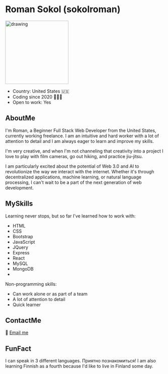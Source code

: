 
# Roman Sokol (sokolroman)

<img src="https://user-images.githubusercontent.com/72160963/207974447-8ca564fc-1c94-4b43-a875-e0932c3832c7.gif" alt="drawing" width="200" align="center"/>

- Country: United States 🇺🇸 
- Coding since 2020 🧑🏻‍💻
- Open to work: Yes


## AboutMe
I'm Roman, a Beginner Full Stack Web Developer from the United States, currently working freelance. I am an intuitive and hard worker with a lot of attention to detail and I am always eager to learn and improve my skills.

I'm very creative, and when I'm not channeling that creativity into a project I love to play with film cameras, go out hiking, and practice jiu-jitsu.

I am particularly excited about the potential of Web 3.0 and AI to revolutionize the way we interact with the internet. Whether it's through decentralized applications, machine learning, or natural language processing, I can't wait to be a part of the next generation of web development. 


## MySkills
Learning never stops, but so far I've learned how to work with:

- HTML
- CSS
- Bootstrap
- JavaScript
- JQuery
- Express
- React
- MySQL
- MongoDB
- 
Non-programming skills:

- Can work alone or as part of a team
- A lot of attention to detail
- Quick learner

## ContactMe
📧 [Email me](mailto:hello@sokoworld.com)

## FunFact
I can speak in 3 different languages. 
Приятно познакомиться!
I am also learning Finnish as a fourth because I'd like to live in Finland some day. 


